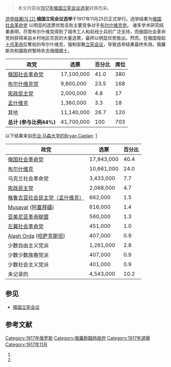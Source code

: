 > 本文内容由[1917年俄国立宪会议选举](https://zh.wikipedia.org/wiki/1917年俄国立宪会议选举)转换而来。


[选举结果\[1\] \[2\] ](https://zh.wikipedia.org/wiki/File:Russian_Constituent_Assembly_Election_1917.png "fig:选举结果  ") **俄国立宪会议选举**于1917年11月25日正式举行。选举结果为[俄国社会革命党](https://zh.wikipedia.org/wiki/俄国社会革命党 "wikilink") 以明显的选票优势击败主要竞争对手[布尔什维克党](https://zh.wikipedia.org/wiki/布尔什维克党 "wikilink")。 诸多学术研究结果表明，尽管布尔什维克得到了城市工人和前线士兵的广泛支持，而俄国社会革命党则获得来自乡村地区农民的大量选票，最终以明显优势胜出。然而，在俄国發起[十月革命](../Page/十月革命.md "wikilink")后奪权的布尔什维克，强制驱散[立宪会议](../Page/俄国立宪会议.md "wikilink")，导致选举结果最终失效。俄羅斯共和國政府暫時失去俄國國土。

| 政党                                                          | 选票         | 百分比  | 席位  |
| ----------------------------------------------------------- | ---------- | ---- | --- |
| [俄国社会革命党](https://zh.wikipedia.org/wiki/俄国社会革命党 "wikilink") | 17,100,000 | 41.0 | 380 |
| [布尔什维克党](https://zh.wikipedia.org/wiki/布尔什维克党 "wikilink")   | 9,800,000  | 23.5 | 168 |
| [宪政民主党](https://zh.wikipedia.org/wiki/宪政民主党 "wikilink")     | 2,000,000  | 4.8  | 17  |
| [孟什维克](https://zh.wikipedia.org/wiki/孟什维克 "wikilink")       | 1,360,000  | 3.3  | 18  |
| 其他                                                          | 11,140,000 | 26.7 | 120 |
| **总计 (参与比例44%)**                                            | 41,700,000 | 100  | 703 |

以下结果来自[乔治·马森大学的](https://zh.wikipedia.org/wiki/乔治·马森大学 "wikilink")[Bryan Caplan](https://zh.wikipedia.org/wiki/Bryan_Caplan "wikilink"): [1](http://www.gmu.edu/departments/economics/bcaplan/museum/his1d.htm)

| 政党                                                                                                       | 选票         | 百分比  |
| -------------------------------------------------------------------------------------------------------- | ---------- | ---- |
| [俄国社会革命党](https://zh.wikipedia.org/wiki/俄国社会革命党 "wikilink")                                              | 17,943,000 | 40.4 |
| [布尔什维克](../Page/布尔什维克.md "wikilink")                                                                     | 10,661,000 | 24.0 |
| 乌克兰社会革命党                                                                                                 | 3,433,000  | 7.7  |
| [宪政民主党](https://zh.wikipedia.org/wiki/宪政民主党 "wikilink")                                                  | 2,088,000  | 4.7  |
| [格鲁吉亚社会民主党（孟什维克）](https://zh.wikipedia.org/wiki/格鲁吉亚社会民主党（孟什维克） "wikilink")                              | 662,000    | 1.5  |
| [Musavat](https://zh.wikipedia.org/wiki/Musavat "wikilink") ([阿塞拜疆](../Page/阿塞拜疆.md "wikilink"))         | 616,000    | 1.4  |
| [亚美尼亚革命联盟](https://zh.wikipedia.org/wiki/亚美尼亚革命联盟 "wikilink")                                            | 560,000    | 1.3  |
| [左翼社会革命党](https://zh.wikipedia.org/wiki/左翼社会革命党 "wikilink")                                              | 451,000    | 1.0  |
| [Alash Orda](https://zh.wikipedia.org/wiki/Alash_Orda "wikilink") ([哈萨克斯坦](../Page/哈萨克斯坦.md "wikilink")) | 407,000    | 0.9  |
| 少数自由主义党派                                                                                                 | 1,261,000  | 2.8  |
| 少数少数族裔党派                                                                                                 | 407,000    | 0.9  |
| 少数社会主义党派                                                                                                 | 401,000    | 0.9  |
| 未记录的                                                                                                     | 4,543,000  | 10.2 |

## 参见

  - [俄国立宪会议](../Page/俄国立宪会议.md "wikilink")

## 参考文献

[Category:1917年俄罗斯](https://zh.wikipedia.org/wiki/Category:1917年俄罗斯 "wikilink") [Category:俄羅斯臨時政府](https://zh.wikipedia.org/wiki/Category:俄羅斯臨時政府 "wikilink") [Category:1917年選舉](https://zh.wikipedia.org/wiki/Category:1917年選舉 "wikilink") [Category:1917年11月](https://zh.wikipedia.org/wiki/Category:1917年11月 "wikilink")

1.
2.